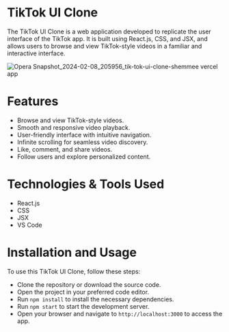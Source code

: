 # TikTok UI Clone
The TikTok UI Clone is a web application developed to replicate the user interface of the TikTok app. It is built using React.js, CSS, and JSX, and allows users to browse and view TikTok-style videos in a familiar and interactive interface.

![Opera Snapshot_2024-02-08_205956_tik-tok-ui-clone-shemmee vercel app](https://github.com/s-shemmee/TikTok-UI-Clone/assets/56132945/353e9840-edc3-40fa-9e36-ec66b113738e)

# Features
- Browse and view TikTok-style videos.
- Smooth and responsive video playback.
- User-friendly interface with intuitive navigation.
- Infinite scrolling for seamless video discovery.
- Like, comment, and share videos.
- Follow users and explore personalized content.

# Technologies & Tools Used
- React.js
- CSS
- JSX
- VS Code

# Installation and Usage
To use this TikTok UI Clone, follow these steps:

- Clone the repository or download the source code.
- Open the project in your preferred code editor.
- Run `npm install` to install the necessary dependencies.
- Run `npm start` to start the development server.
- Open your browser and navigate to `http://localhost:3000` to access the app.

